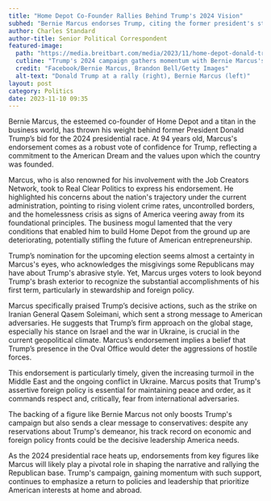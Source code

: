 ```yaml
---
title: "Home Depot Co-Founder Rallies Behind Trump's 2024 Vision"
subhed: "Bernie Marcus endorses Trump, citing the former president's strong leadership and decisive action."
author: Charles Standard
author-title: Senior Political Correspondent
featured-image: 
  path: "https://media.breitbart.com/media/2023/11/home-depot-donald-trump-endorsement-640x480.jpg"
  cutline: "Trump's 2024 campaign gathers momentum with Bernie Marcus's endorsement"
  credit: "Facebook/Bernie Marcus, Brandon Bell/Getty Images"
  alt-text: "Donald Trump at a rally (right), Bernie Marcus (left)"
layout: post
category: Politics
date: 2023-11-10 09:35
---
```


Bernie Marcus, the esteemed co-founder of Home Depot and a titan in the business world, has thrown his weight behind former President Donald Trump’s bid for the 2024 presidential race. At 94 years old, Marcus's endorsement comes as a robust vote of confidence for Trump, reflecting a commitment to the American Dream and the values upon which the country was founded.

Marcus, who is also renowned for his involvement with the Job Creators Network, took to Real Clear Politics to express his endorsement. He highlighted his concerns about the nation's trajectory under the current administration, pointing to rising violent crime rates, uncontrolled borders, and the homelessness crisis as signs of America veering away from its foundational principles. The business mogul lamented that the very conditions that enabled him to build Home Depot from the ground up are deteriorating, potentially stifling the future of American entrepreneurship.

Trump’s nomination for the upcoming election seems almost a certainty in Marcus's eyes, who acknowledges the misgivings some Republicans may have about Trump's abrasive style. Yet, Marcus urges voters to look beyond Trump's brash exterior to recognize the substantial accomplishments of his first term, particularly in stewardship and foreign policy.

Marcus specifically praised Trump’s decisive actions, such as the strike on Iranian General Qasem Soleimani, which sent a strong message to American adversaries. He suggests that Trump’s firm approach on the global stage, especially his stance on Israel and the war in Ukraine, is crucial in the current geopolitical climate. Marcus’s endorsement implies a belief that Trump’s presence in the Oval Office would deter the aggressions of hostile forces.

This endorsement is particularly timely, given the increasing turmoil in the Middle East and the ongoing conflict in Ukraine. Marcus posits that Trump's assertive foreign policy is essential for maintaining peace and order, as it commands respect and, critically, fear from international adversaries.

The backing of a figure like Bernie Marcus not only boosts Trump's campaign but also sends a clear message to conservatives: despite any reservations about Trump's demeanor, his track record on economic and foreign policy fronts could be the decisive leadership America needs.

As the 2024 presidential race heats up, endorsements from key figures like Marcus will likely play a pivotal role in shaping the narrative and rallying the Republican base. Trump's campaign, gaining momentum with such support, continues to emphasize a return to policies and leadership that prioritize American interests at home and abroad.